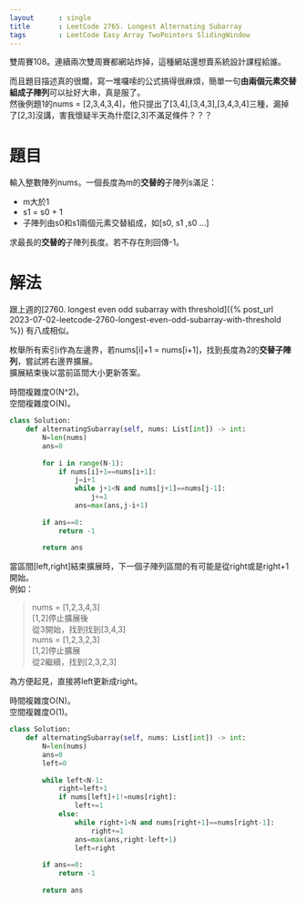 ```yaml
--- 
layout      : single
title       : LeetCode 2765. Longest Alternating Subarray
tags        : LeetCode Easy Array TwoPointers SlidingWindow
---
```

雙周賽108。連續兩次雙周賽都網站炸掉，這種網站還想賣系統設計課程給誰。  

而且題目描述真的很爛，寫一堆囉嗦的公式搞得很麻煩，簡單一句**由兩個元素交替組成子陣列**可以扯好大串，真是服了。  
然後例題1的nums = [2,3,4,3,4]，他只提出了[3,4],[3,4,3],[3,4,3,4]三種，漏掉了[2,3]沒講，害我懷疑半天為什麼[2,3]不滿足條件？？？  

# 題目
輸入整數陣列nums。一個長度為m的**交替的**子陣列s滿足：  
- m大於1  
- s1 = s0 + 1  
- 子陣列由s0和s1兩個元素交替組成，如[s0, s1 ,s0 ...]  

求最長的**交替的**子陣列長度。若不存在則回傳-1。  

# 解法
跟上週的[2760. longest even odd subarray with threshold]({% post_url 2023-07-02-leetcode-2760-longest-even-odd-subarray-with-threshold %}) 有八成相似。  

枚舉所有索引i作為左邊界，若nums[i]+1 = nums[i+1]，找到長度為2的**交替子陣列**，嘗試將右邊界擴展。  
擴展結束後以當前區間大小更新答案。  

時間複雜度O(N^2)。  
空間複雜度O(N)。  

```python
class Solution:
    def alternatingSubarray(self, nums: List[int]) -> int:
        N=len(nums)
        ans=0
        
        for i in range(N-1):
            if nums[i]+1==nums[i+1]:
                j=i+1
                while j+1<N and nums[j+1]==nums[j-1]:
                    j+=1
                ans=max(ans,j-i+1)
        
        if ans==0:
            return -1
        
        return ans
```

當區間[left,right]結束擴展時，下一個子陣列區間的有可能是從right或是right+1開始。  
例如：  
> nums = [1,2,3,4,3]  
> [1,2]停止擴展後  
> 從3開始，找到找到[3,4,3]  
> nums = [1,2,3,2,3]  
> [1,2]停止擴展  
> 從2繼續，找到[2,3,2,3]

為方便起見，直接將left更新成right。  

時間複雜度O(N)。  
空間複雜度O(1)。  

```python
class Solution:
    def alternatingSubarray(self, nums: List[int]) -> int:
        N=len(nums)
        ans=0
        left=0
        
        while left<N-1:
            right=left+1
            if nums[left]+1!=nums[right]:
                left+=1
            else:
                while right+1<N and nums[right+1]==nums[right-1]:
                    right+=1
                ans=max(ans,right-left+1)
                left=right
        
        if ans==0:
            return -1
                
        return ans
```